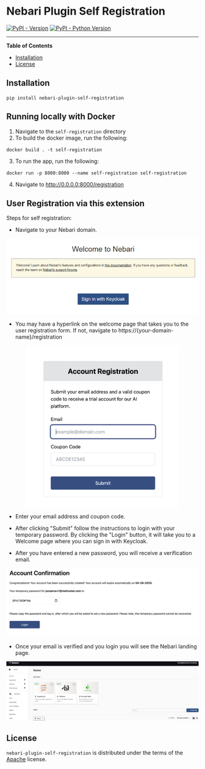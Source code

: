 # Nebari Plugin Self Registration

[![PyPI - Version](https://img.shields.io/pypi/v/nebari-plugin-self-registration.svg)](https://pypi.org/project/nebari-plugin-self-registration)
[![PyPI - Python Version](https://img.shields.io/pypi/pyversions/nebari-plugin-self-registration.svg)](https://pypi.org/project/nebari-plugin-self-registration)

---

**Table of Contents**

- [Installation](#installation)
- [License](#license)

## Installation

```console
pip install nebari-plugin-self-registration
```

## Running locally with Docker

1. Navigate to the `self-registration` directory
2. To build the docker image, run the following:

```
docker build . -t self-registration
```

3. To run the app, run the following:

```
docker run -p 8000:8000 --name self-registration self-registration
```

4. Navigate to http://0.0.0.0:8000/registration

## User Registration via this extension

Steps for self registration:

- Navigate to your Nebari domain.
<p align="center">
  <img src="images/welcome-nebari.png" />
</p>

- You may have a hyperlink on the welcome page that takes you to the user registration form. If not, navigate to https://{your-domain-name}/registration

<p align="center">
  <img src="images/account-register.png" width="400"/>
</p>

- Enter your email address and coupon code.

- After clicking "Submit" follow the instructions to login with your temporary password. By clicking the "Login" button, it will take you to a Welcome page where you can sign in with Keycloak.

- After you have entered a new password, you will receive a verification email.

<p align="center">
  <img src="images/account-confirm.png" />
</p>

- Once your email is verified and you login you will see the Nebari landing page.

<p align="center">
  <img src="images/nebari-splash.png" />
</p>

## License

`nebari-plugin-self-registration` is distributed under the terms of the [Apache](./LICENSE.md) license.
